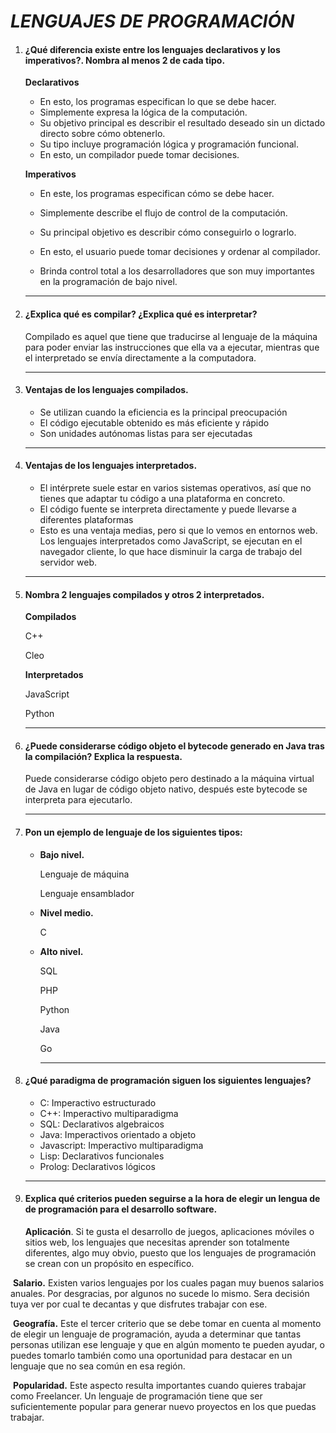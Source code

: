 #             *LENGUAJES DE PROGRAMACIÓN*

1. #### ¿Qué diferencia existe entre los lenguajes declarativos y los imperativos?. Nombra al menos 2 de cada tipo.

   **Declarativos**

   - En esto, los programas especifican lo que se debe hacer. 
   - Simplemente expresa la lógica de la computación.  
   - Su objetivo principal es describir el resultado deseado sin un dictado directo sobre cómo obtenerlo.  
   - Su tipo incluye programación lógica y programación funcional.
   - En esto, un compilador puede tomar decisiones.

   

   **Imperativos**

   - En este, los programas especifican cómo se debe hacer.

   - Simplemente describe el flujo de control de la computación.
   - Su principal objetivo es describir cómo conseguirlo o lograrlo.  
   - En esto, el usuario puede tomar decisiones y ordenar al compilador. 
   - Brinda control total a los desarrolladores que son muy importantes en la programación de bajo nivel. 

   ------

2. #### ¿Explica qué es compilar? ¿Explica qué es interpretar?

   Compilado es  aquel que tiene que traducirse al lenguaje de la máquina para poder  enviar las instrucciones que ella va a ejecutar, mientras que el interpretado se envía directamente a la computadora.

   ------

3. #### Ventajas de los lenguajes compilados.

   - Se utilizan cuando la eficiencia es la principal preocupación
   - El código ejecutable obtenido es más eficiente y rápido
   - Son unidades autónomas listas para ser ejecutadas

   ------

4. #### Ventajas de los lenguajes interpretados.

   - El intérprete suele estar en varios sistemas operativos, así que no tienes que adaptar tu código a una plataforma en concreto.
   - El código fuente se interpreta directamente y puede llevarse a diferentes plataformas 
   - Esto es una ventaja medias, pero si que lo vemos en entornos web. Los lenguajes interpretados como JavaScript, se ejecutan en el navegador cliente, lo que hace disminuir la carga de trabajo del servidor web.

   ------

5. #### Nombra 2 lenguajes compilados y otros 2 interpretados.

   **Compilados**

   C++

   Cleo

   **Interpretados**

   JavaScript

   Python

   ------

6. #### ¿Puede considerarse código objeto el **bytecode** generado en Java tras la compilación? Explica la respuesta.

   Puede considerarse código objeto pero destinado a la máquina virtual de Java en lugar de código objeto nativo, después este bytecode se interpreta para ejecutarlo.

   ------

7. #### Pon un ejemplo de lenguaje de los siguientes tipos:

   - **Bajo nivel.**

     Lenguaje de máquina

     Lenguaje ensamblador

   - **Nivel medio.**

     C

   - **Alto nivel.**

     SQL
     
     PHP
     
     Python
     
     Java 
     
     Go
     
     ------

8. #### ¿Qué paradigma de programación siguen los siguientes lenguajes?

   - C: Imperactivo estructurado
   - C++: Imperactivo multiparadigma
   - SQL: Declarativos algebraicos
   - Java: Imperactivos orientado a objeto
   - Javascript: Imperactivo multiparadigma
   - Lisp: Declarativos funcionales
   - Prolog: Declarativos lógicos

   

   ------

9. #### Explica qué criterios pueden seguirse a la hora de elegir un lengua de de programación para el desarrollo software.

   **Aplicación**. Si te gusta el desarrollo de juegos, aplicaciones móviles o sitios web, los lenguajes que necesitas aprender son totalmente diferentes, algo muy obvio, puesto que los lenguajes de programación se crean con un propósito en específico.

​	   **Salario.** Existen varios lenguajes por los cuales pagan muy buenos salarios anuales. Por      		desgracias, por algunos no  sucede lo mismo. Sera decisión tuya ver por cual te decantas y 		que disfrutes trabajar con ese.

​       **Geografía.** Este el tercer criterio que se debe tomar en cuenta al momento de elegir un 			lenguaje de programación, ayuda a determinar que tantas personas utilizan ese lenguaje y 		que en algún momento te pueden ayudar, o puedes tomarlo también como una oportunidad 		para destacar en un lenguaje que no sea común en esa región.

​	**Popularidad.** Este aspecto resulta importantes cuando quieres trabajar como Freelancer. Un 		lenguaje de programación tiene que ser suficientemente popular para generar nuevo     			proyectos en los que puedas trabajar.
